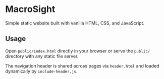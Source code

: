 # MacroSight

Simple static website built with vanilla HTML, CSS, and JavaScript.

## Usage

Open `public/index.html` directly in your browser or serve the `public/` directory with any static file server.

The navigation header is shared across pages via `header.html` and loaded dynamically by `include-header.js`.
